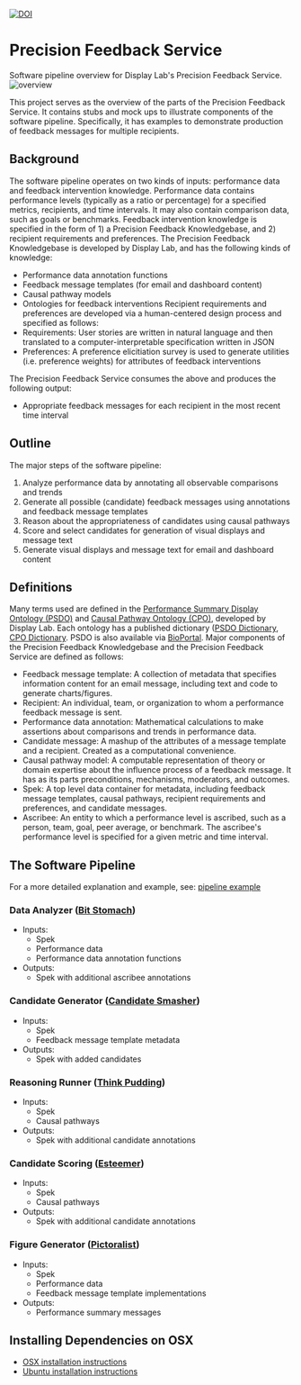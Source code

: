 [![DOI](https://zenodo.org/badge/DOI/10.5281/zenodo.1300847.svg)](https://doi.org/10.5281/zenodo.1300847)

# Precision Feedback Service
Software pipeline overview for Display Lab's Precision Feedback Service.
![overview](doc/overview.svg)

This project serves as the overview of the parts of the Precision Feedback Service.
It contains stubs and mock ups to illustrate components of the software pipeline.
Specifically, it has examples to demonstrate production of feedback messages for multiple recipients.

## Background
The software pipeline operates on two kinds of inputs: performance data and feedback intervention knowledge.
Performance data contains performance levels (typically as a ratio or percentage) for a specified metrics, recipients, and time intervals. It may also contain comparison data, such as goals or benchmarks.
Feedback intervention knowledge is specified in the form of 1) a Precision Feedback Knowledgebase, and 2) recipient requirements and preferences.
The Precision Feedback Knowledgebase is developed by Display Lab, and has the following kinds of knowledge:
- Performance data annotation functions
- Feedback message templates (for email and dashboard content)
- Causal pathway models
- Ontologies for feedback interventions
Recipient requirements and preferences are developed via a human-centered design process and specified as follows:
- Requirements: User stories are written in natural language and then translated to a computer-interpretable specification written in JSON
- Preferences: A preference elicitiation survey is used to generate utilities (i.e. preference weights) for attributes of feedback interventions

The Precision Feedback Service consumes the above and produces the following output:
- Appropriate feedback messages for each recipient in the most recent time interval

## Outline
The major steps of the software pipeline:
1. Analyze performance data by annotating all observable comparisons and trends  
1. Generate all possible (candidate) feedback messages using annotations and feedback message templates
1. Reason about the appropriateness of candidates using causal pathways
1. Score and select candidates for generation of visual displays and message text
1. Generate visual displays and message text for email and dashboard content

## Definitions
Many terms used are defined in the [Performance Summary Display Ontology (PSDO)](https://github.com/Display-Lab/psdo) and [Causal Pathway Ontology (CPO)](https://github.com/Display-Lab/cpo), developed by Display Lab. Each ontology has a published dictionary ([PSDO Dictionary](https://github.com/Display-Lab/psdo/blob/master/DICTIONARY.md), [CPO Dictionary](https://github.com/Display-Lab/cpo/blob/master/DICTIONARY.md). PSDO is also available via [BioPortal](https://bioportal.bioontology.org/ontologies/PSDO).
Major components of the Precision Feedback Knowledgebase and the Precision Feedback Service are defined as follows:
- Feedback message template: A collection of metadata that specifies information content for an email message, including text and code to generate charts/figures.
- Recipient: An individual, team, or organization to whom a performance feedback message is sent. 
- Performance data annotation: Mathematical calculations to make assertions about comparisons and trends in performance data.
- Candidate message: A mashup of the attributes of a message template and a recipient. Created as a computational convenience.
- Causal pathway model: A computable representation of theory or domain expertise about the influence process of a feedback message. It has as its parts preconditions, mechanisms, moderators, and outcomes.
- Spek: A top level data container for metadata, including feedback message templates, causal pathways, recipient requirements and preferences, and candidate messages.
- Ascribee: An entity to which a performance level is ascribed, such as a person, team, goal, peer average, or benchmark. The ascribee's performance level is specified for a given metric and time interval.

## The Software Pipeline

For a more detailed explanation and example, see: [pipeline example](pipeline_example.md)

### Data Analyzer ([Bit Stomach](https://github.com/Display-Lab/bit-stomach))
- Inputs:
    - Spek
    - Performance data
    - Performance data annotation functions
- Outputs:
    - Spek with additional ascribee annotations

### Candidate Generator ([Candidate Smasher](https://github.com/Display-Lab/candidate-smasher))
- Inputs:
    - Spek
    - Feedback message template metadata
- Outputs:
    - Spek with added candidates

### Reasoning Runner ([Think Pudding](https://github.com/Display-Lab/think-pudding))
- Inputs:
    - Spek
    - Causal pathways
- Outputs:
    - Spek with additional candidate annotations

### Candidate Scoring ([Esteemer](https://github.com/Display-Lab/esteemer))
- Inputs:
    - Spek
    - Causal pathways
- Outputs:
    - Spek with additional candidate annotations

### Figure Generator ([Pictoralist](https://github.com/Display-Lab/pictoralist))
- Inputs:
    - Spek
    - Performance data
    - Feedback message template implementations
- Outputs:
    - Performance summary messages


## Installing Dependencies on OSX
- [OSX installation instructions](./OSX_Install.md)
- [Ubuntu installation instructions](./Ubuntu_Install.md)



